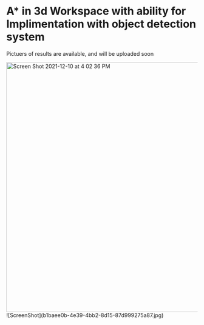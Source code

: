 # A* in 3d Workspace with ability for Implimentation with object detection system
Pictuers of results are available, and will be uploaded soon


<img width="659" alt="Screen Shot 2021-12-10 at 4 02 36 PM" src="https://user-images.githubusercontent.com/78547768/145647161-80a52aaf-8acd-4b18-a812-4567e9552eb4.png">
![ScreenShot](b1baee0b-4e39-4bb2-8d15-87d999275a87.jpg)
